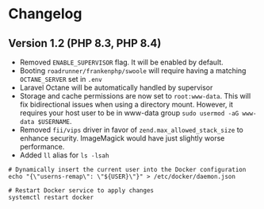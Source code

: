 # Changelog

## Version 1.2 (PHP 8.3, PHP 8.4)

- Removed `ENABLE_SUPERVISOR` flag. It will be enabled by default.
- Booting `roadrunner/frankenphp/swoole` will require having a matching `OCTANE_SERVER` set in `.env`
- Laravel Octane will be automatically handled by supervisor
- Storage and cache permissions are now set to `root:www-data`. This will fix bidirectional issues when using a directory mount.
  However, it requires your host user to be in www-data group `sudo usermod -aG www-data $USERNAME`.
- Removed `fii/vips` driver in favor of `zend.max_allowed_stack_size` to enhance security. ImageMagick would have just slightly worse performance.
- Added `ll` alias for `ls -lsah`

```shell
# Dynamically insert the current user into the Docker configuration
echo "{\"userns-remap\": \"${USER}\"}" > /etc/docker/daemon.json

# Restart Docker service to apply changes
systemctl restart docker
```

